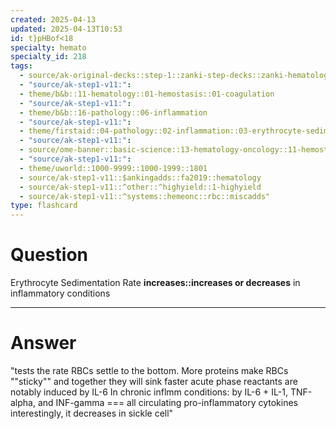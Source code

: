 ```yaml
---
created: 2025-04-13
updated: 2025-04-13T10:53
id: t}pHBof<18
specialty: hemato
specialty_id: 218
tags:
  - source/ak-original-decks::step-1::zanki-step-decks::zanki-hematology-&-oncology::rbc-misc.
  - "source/ak-step1-v11:": 
  - theme/b&b::11-hematology::01-hemostasis::01-coagulation
  - "source/ak-step1-v11:": 
  - theme/b&b::16-pathology::06-inflammation
  - "source/ak-step1-v11:": 
  - theme/firstaid::04-pathology::02-inflammation::03-erythrocyte-sedimentation-rate
  - "source/ak-step1-v11:": 
  - source/ome-banner::basic-science::13-hematology-oncology::11-hemostasis
  - "source/ak-step1-v11:": 
  - theme/uworld::1000-9999::1000-1999::1801
  - source/ak-step1-v11::$ankingadds::fa2019::hematology
  - source/ak-step1-v11::^other::^highyield::1-highyield
  - source/ak-step1-v11::^systems::hemeonc::rbc::miscadds"
type: flashcard
---
```


# Question
Erythrocyte Sedimentation Rate **increases::increases or decreases** in inflammatory conditions

---

# Answer
"tests the rate RBCs settle to the bottom.  More proteins make RBCs ""sticky"" and together they will sink faster   acute phase reactants are notably induced by IL-6  In chronic inflmm conditions: by IL-6 + IL-1, TNF-alpha, and INF-gamma === all circulating pro-inflammatory cytokines    interestingly, it decreases in sickle cell"
